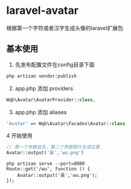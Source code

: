# laravel-avatar
根据第一个字符或者汉字生成头像的laravel扩展包

## 基本使用
1. 先发布配置文件在config目录下面
```bash
php artisan vendor:publish
```
2. app.php 添加 providers
```php
Wqb\Avatar\AvatarProvider::class,
```
3. app.php 添加 aliases
```php
'Avatar' => Wqb\Avatar\Facades\Avatar::class
```
4 开始使用
```php
// 第一个参数姓名，第二个参数图片生成位置
Avatar::output('吴','wu.png')
```

```
php artisan serve --port=8080
Route::get('/wu', function () {
    Avatar::output('吴','wu.png');
});
```